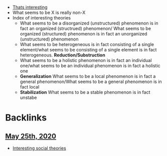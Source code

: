 - [Thats interesting](https://proseminarcrossnationalstudies.files.wordpress.com/2009/11/thatsinteresting_1971.pdf)
- What seems to be X is really non-X
- Index of interesting theories 
    - What seems to be a disorganized (unstructured) phenomenon is in fact an organized (structrued) phenomenon/ What seems to be organized (structured) phenomenon is in fact an unorganized (unstructured) phenomenon
    - What seems to be heterogeneous is in fact consisting of a single element/what seems to be consisting of a single element is in fact heterogeneous. **Reduction/Substruction**
    -  What seems to be a holistic phenomenon is in fact an individual one/what seems to be an individual phenomenon is in fact a holistic one
    - **Generalization** What seems to be a local phenomenon is in fact a general phenomenon/What seems to be a general phenomenon is in fact local
    - **Stabilization** What seems to be a stable phenomenon is in fact unstabe

# Backlinks
## [May 25th, 2020](<May 25th, 2020.md>)
- [Interesting social theories](<Interesting social theories.md>)

